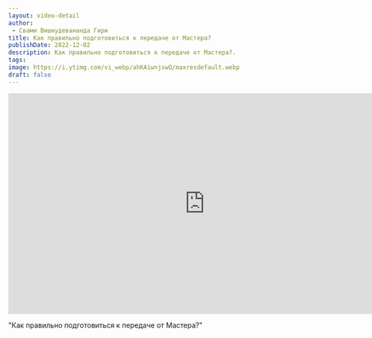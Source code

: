 ```yaml
---
layout: video-detail
author:
 - Свами Вишнудевананда Гири
title: Как правильно подготовиться к передаче от Мастера?
publishDate: 2022-12-02
description: Как правильно подготовиться к передаче от Мастера?. 
tags: 
image: https://i.ytimg.com/vi_webp/ahKAiwnjswQ/maxresdefault.webp
draft: false
---
```


<iframe width="790" height="444" src="https://www.youtube.com/embed/ahKAiwnjswQ" frameborder="0" allowfullscreen=""></iframe> 

  "Как правильно подготовиться к передаче от Мастера?"

  

 